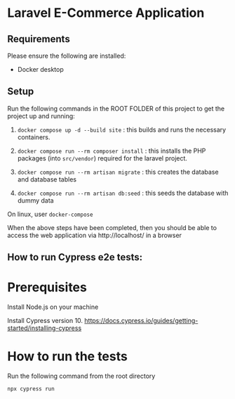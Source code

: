 # Laravel E-Commerce Application

  

## Requirements

  

Please ensure the following are installed:

* Docker desktop

  

## Setup

Run the following commands in the ROOT FOLDER of this project to get the project up and running:

  

1.  `docker compose up -d --build site` : this builds and runs the necessary containers.

2.  `docker compose run --rm composer install` : this installs the PHP packages (into `src/vendor`) required for the laravel project.

3.  `docker compose run --rm artisan migrate` : this creates the database and database tables

4.  `docker compose run --rm artisan db:seed` : this seeds the database with dummy data

On linux, user `docker-compose`

  

When the above steps have been completed, then you should be able to access the web application via http://localhost/ in a browser

  

## How to run Cypress e2e tests:

  

# Prerequisites

Install Node.js on your machine

Install Cypress version 10. https://docs.cypress.io/guides/getting-started/installing-cypress

  
# How to run the tests

Run the following command from the root directory

`npx cypress run`
